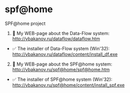 # spf@home
SPF@home project 

1. :eyes: My WEB-page about the Data-Flow system:
http://vbakanov.ru/dataflow/dataflow.htm

* :white_check_mark: The installer of Data-Flow system (Win'32):
http://vbakanov.ru/dataflow/content/install_df.exe

2. :link: My WEB-page about the SPF@home system:
http://vbakanov.ru/spf@home/spf@home.htm

* :white_check_mark: The installer of SPF@home system (Win'32):
http://vbakanov.ru/spf@home/content/install_spf.exe
